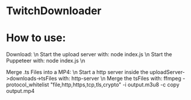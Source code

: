 # TwitchDownloader

# How to use:

Download: \n
    Start the upload server with: node index.js \n
    Start the Puppeteer with: node index.js \n

Merge .ts Files into a MP4: \n
    Start a http server inside the uploadServer->downloads->tsFiles with: http-server \n
    Merge the tsFiles with: ffmpeg -protocol_whitelist "file,http,https,tcp,tls,crypto" -i output.m3u8 -c copy output.mp4

